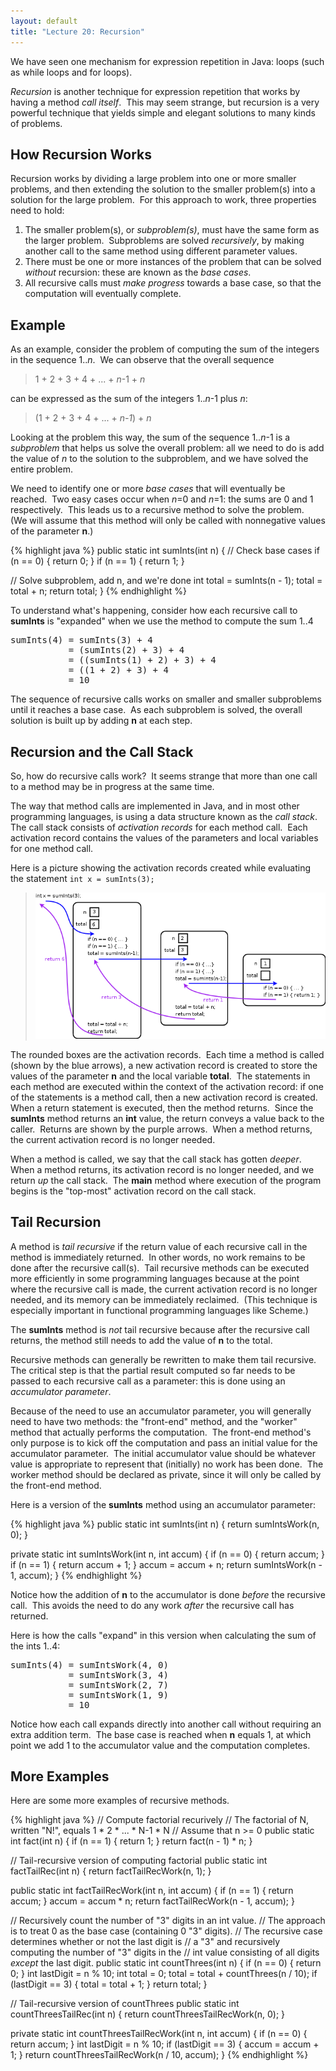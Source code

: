 ```yaml
---
layout: default
title: "Lecture 20: Recursion"
---
```



We have seen one mechanism for expression repetition in Java: loops (such as while loops and for loops).

*Recursion* is another technique for expression repetition that works by having a method *call itself*.  This may seem strange, but recursion is a very powerful technique that yields simple and elegant solutions to many kinds of problems.

How Recursion Works
-------------------

Recursion works by dividing a large problem into one or more smaller problems, and then extending the solution to the smaller problem(s) into a solution for the large problem.  For this approach to work, three properties need to hold:

1.  The smaller problem(s), or *subproblem(s)*, must have the same form as the larger problem.  Subproblems are solved *recursively*, by making another call to the same method using different parameter values.
2.  There must be one or more instances of the problem that can be solved *without* recursion: these are known as the *base cases*.
3.  All recursive calls must *make progress* towards a base case, so that the computation will eventually complete.

Example
-------

As an example, consider the problem of computing the sum of the integers in the sequence 1..*n*.  We can observe that the overall sequence

> 1 + 2 + 3 + 4 + ... + *n*-1 + *n*

can be expressed as the sum of the integers 1..*n*-1 plus *n*:

> (1 + 2 + 3 + 4 + ... + *n-1*) + *n*

Looking at the problem this way, the sum of the sequence 1..*n*-1 is a *subproblem* that helps us solve the overall problem: all we need to do is add the value of *n* to the solution to the subproblem, and we have solved the entire problem.

We need to identify one or more *base cases* that will eventually be reached.  Two easy cases occur when *n*=0 and *n*=1: the sums are 0 and 1 respectively.  This leads us to a recursive method to solve the problem.  (We will assume that this method will only be called with nonnegative values of the parameter **n**.)

{% highlight java %}
public static int sumInts(int n) {
  // Check base cases
  if (n == 0) { return 0; }
  if (n == 1) { return 1; }

  // Solve subproblem, add n, and we're done
  int total = sumInts(n - 1);
  total = total + n;
  return total;
}
{% endhighlight %}

To understand what's happening, consider how each recursive call to **sumInts** is "expanded" when we use the method to compute the sum 1..4

<pre>
sumInts(4) = sumInts(3) + 4
           = (sumInts(2) + 3) + 4
           = ((sumInts(1) + 2) + 3) + 4
           = ((1 + 2) + 3) + 4
           = 10
</pre>

The sequence of recursive calls works on smaller and smaller subproblems until it reaches a base case.  As each subproblem is solved, the overall solution is built up by adding **n** at each step.

Recursion and the Call Stack
----------------------------

So, how do recursive calls work?  It seems strange that more than one call to a method may be in progress at the same time.

The way that method calls are implemented in Java, and in most other programming languages, is using a data structure known as the *call stack*.  The call stack consists of *activation records* for each method call.  Each activation record contains the values of the parameters and local variables for one method call.

Here is a picture showing the activation records created while evaluating the statement `int x = sumInts(3);`

> ![](figures/callStackRecursion.png)

The rounded boxes are the activation records.  Each time a method is called (shown by the blue arrows), a new activation record is created to store the values of the parameter **n** and the local variable **total**.  The statements in each method are executed within the context of the activation record: if one of the statements is a method call, then a new activation record is created.  When a return statement is executed, then the method returns.  Since the **sumInts** method returns an **int** value, the return conveys a value back to the caller.  Returns are shown by the purple arrows.  When a method returns, the current activation record is no longer needed.

When a method is called, we say that the call stack has gotten *deeper*.  When a method returns, its activation record is no longer needed, and we return *up* the call stack.  The **main** method where execution of the program begins is the "top-most" activation record on the call stack.

Tail Recursion
--------------

A method is *tail recursive* if the return value of each recursive call in the method is immediately returned.  In other words, no work remains to be done after the recursive call(s).  Tail recursive methods can be executed more efficiently in some programming languages because at the point where the recursive call is made, the current activation record is no longer needed, and its memory can be immediately reclaimed.  (This technique is especially important in functional programming languages like Scheme.)

The **sumInts** method is *not* tail recursive because after the recursive call returns, the method still needs to add the value of **n** to the total.

Recursive methods can generally be rewritten to make them tail recursive.  The critical step is that the partial result computed so far needs to be passed to each recursive call as a parameter: this is done using an *accumulator parameter*.

Because of the need to use an accumulator parameter, you will generally need to have two methods: the "front-end" method, and the "worker" method that actually performs the computation.  The front-end method's only purpose is to kick off the computation and pass an initial value for the accumulator parameter.  The initial accumulator value should be whatever value is appropriate to represent that (initially) no work has been done.  The worker method should be declared as private, since it will only be called by the front-end method.

Here is a version of the **sumInts** method using an accumulator parameter:

{% highlight java %}
public static int sumInts(int n) {
  return sumIntsWork(n, 0);
}

private static int sumIntsWork(int n, int accum) {
  if (n == 0) { return accum; }
  if (n == 1) { return accum + 1; }
  accum = accum + n;
  return sumIntsWork(n - 1, accum);
}
{% endhighlight %}

Notice how the addition of **n** to the accumulator is done *before* the recursive call.  This avoids the need to do any work *after* the recursive call has returned.

Here is how the calls "expand" in this version when calculating the sum of the ints 1..4:

<pre>
sumInts(4) = sumIntsWork(4, 0)
           = sumIntsWork(3, 4)
           = sumIntsWork(2, 7)
           = sumIntsWork(1, 9)
           = 10
</pre>

Notice how each call expands directly into another call without requiring an extra addition term.  The base case is reached when **n** equals 1, at which point we add 1 to the accumulator value and the computation completes.

More Examples
-------------

Here are some more examples of recursive methods.

{% highlight java %}
// Compute factorial recurively
// The factorial of N, written "N!", equals 1 * 2 * ... * N-1 * N
// Assume that n >= 0
public static int fact(int n) {
  if (n == 1) { return 1; }
  return fact(n - 1) * n;
}

// Tail-recursive version of computing factorial
public static int factTailRec(int n) {
  return factTailRecWork(n, 1);
}

public static int factTailRecWork(int n, int accum) {
  if (n == 1) { return accum; }
  accum = accum * n;
  return factTailRecWork(n - 1, accum);
}

// Recursively count the number of "3" digits in an int value.
// The approach is to treat 0 as the base case (containing 0 "3" digits).
// The recursive case determines whether or not the last digit is
// a "3" and recursively computing the number of "3" digits in the
// int value consisting of all digits *except* the last digit.
public static int countThrees(int n) {
  if (n == 0) { return 0; }
  int lastDigit = n % 10;
  int total = 0;
  total = total + countThrees(n / 10);
  if (lastDigit == 3) {
    total = total + 1;
  }
  return total;
}

// Tail-recursive version of countThrees
public static int countThreesTailRec(int n) {
  return countThreesTailRecWork(n, 0);
}

private static int countThreesTailRecWork(int n, int accum) {
  if (n == 0) { return accum; }
  int lastDigit = n % 10;
  if (lastDigit == 3) {
    accum = accum + 1;
  }
  return countThreesTailRecWork(n / 10, accum);
}
{% endhighlight %}
